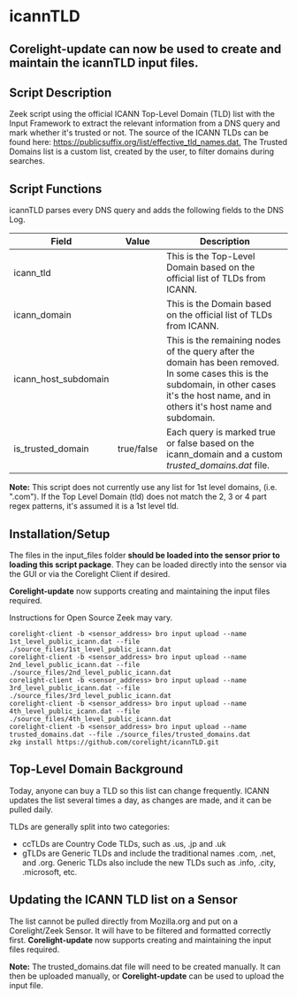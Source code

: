 # icannTLD

## Corelight-update can now be used to create and maintain the icannTLD input files.

## Script Description

Zeek script using the official ICANN Top-Level Domain (TLD) list with the Input Framework to extract the relevant information from a DNS query and mark whether it's trusted or not.  The source of the ICANN TLDs can be found here: <https://publicsuffix.org/list/effective_tld_names.dat.>  The Trusted Domains list is a custom list, created by the user, to filter domains during searches.

## Script Functions

icannTLD parses every DNS query and adds the following fields to the DNS Log.

| Field | Value | Description |
| ------ | ------ |------ |
| icann_tld | | This is the Top-Level Domain based on the official list of TLDs from ICANN. |
| icann_domain | | This is the Domain based on the official list of TLDs from ICANN. |
| icann_host_subdomain | | This is the remaining nodes of the query after the domain has been removed.  In some cases this is the subdomain, in other cases it's the host name, and in others it's host name and subdomain. |
| is_trusted_domain | true/false | Each query is marked true or false based on the icann_domain and a custom *trusted_domains.dat* file. |

**Note:**  This script does not currently use any list for 1st level domains, (i.e. ".com"). If the Top Level Domain (tld) does not match the 2, 3 or 4 part regex patterns, it's assumed it is a 1st level tld.

## Installation/Setup

The files in the input_files folder **should be loaded into the sensor prior to loading this script package**.  They can be loaded directly into the sensor via the GUI or via the Corelight Client if desired.

**Corelight-update** now supports creating and maintaining the input files required.

Instructions for Open Source Zeek may vary.

```none
corelight-client -b <sensor_address> bro input upload --name 1st_level_public_icann.dat --file ./source_files/1st_level_public_icann.dat
corelight-client -b <sensor_address> bro input upload --name 2nd_level_public_icann.dat --file ./source_files/2nd_level_public_icann.dat
corelight-client -b <sensor_address> bro input upload --name 3rd_level_public_icann.dat --file ./source_files/3rd_level_public_icann.dat
corelight-client -b <sensor_address> bro input upload --name 4th_level_public_icann.dat --file ./source_files/4th_level_public_icann.dat
corelight-client -b <sensor_address> bro input upload --name trusted_domains.dat --file ./source_files/trusted_domains.dat
zkg install https://github.com/corelight/icannTLD.git
```

## Top-Level Domain Background

Today, anyone can buy a TLD so this list can change frequently.  ICANN updates the list several times a day, as changes are made, and it can be pulled daily.

TLDs are generally split into two categories:

- ccTLDs are Country Code TLDs, such as .us, .jp and .uk
- gTLDs are Generic TLDs and include the traditional names .com, .net, and .org.  Generic TLDs also include the new TLDs such as .info, .city, .microsoft, etc.

## Updating the ICANN TLD list on a Sensor

The list cannot be pulled directly from Mozilla.org and put on a Corelight/Zeek Sensor.  It will have to be filtered and formatted correctly first.  **Corelight-update** now supports creating and maintaining the input files required.

**Note:**  The trusted_domains.dat file will need to be created manually.  It can then be uploaded manually, or **Corelight-update** can be used to upload the input file.
